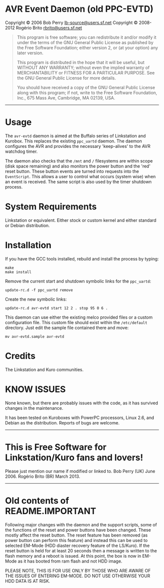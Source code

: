 # AVR Event Daemon (old PPC-EVTD)

Copyright © 2006	Bob Perry <lb-source@users.sf.net>
Copyright © 2008-2012	Rogério Brito <rbrito@users.sf.net>

> This program is free software; you can redistribute it and/or modify it
> under the terms of the GNU General Public License as published by the
> Free Software Foundation; either version 2, or (at your option) any
> later version.
>
> This program is distributed in the hope that it will be useful,
> but WITHOUT ANY WARRANTY; without even the implied warranty of
> MERCHANTABILITY or FITNESS FOR A PARTICULAR PURPOSE.  See the
> GNU General Public License for more details.
>
> You should have received a copy of the GNU General Public License
> along with this program; if not, write to the Free Software
> Foundation, Inc., 675 Mass Ave, Cambridge, MA 02139, USA.

----

# Usage

The `avr-evtd` daemon is aimed at the Buffalo series of Linkstation and
Kurobox.  This replaces the existing `ppc_uartd` daemon.  The daemon
configures the AVR and provides the necessary 'keep-alives' to the AVR
watchdog timer.

The daemon also checks that the `/mnt` and `/` filesystems are within scope
(disk space remaining) and also monitors the power button and the 'red'
reset button.  These button events are turned into requests into the
`EventScript`.  This allows a user to control what occurs (system wise) when
an event is received.  The same script is also used by the timer shutdown
process.

# System Requirements

Linkstation or equivalent.  Either stock or custom kernel and either
standard or Debian distribution.

# Installation

If you have the GCC tools installed, rebuild and install the process by
typing:

    make
    make install

Remove the current start and shutdown symbolic links for the
`ppc_uartd`:

    update-rc.d -f ppc_uartd remove

Create the new symbolic links:

    update-rc.d avr-evtd start 12 2 . stop 95 0 6 .

This daemon can use either the existing melco provided files or a custom
configuration file.  This custom file should exist within the `/etc/default`
directory.  Just edit the sample file contained there and move:

    mv avr-evtd.sample avr-evtd

# Credits

The Linkstation and Kuro communities.

# KNOW ISSUES

None known, but there are probably issues with the code, as it has survived
changes in the maintenance.

It has been tested on Kuroboxes with PowerPC processors, Linux 2.6, and
Debian as the distribution. Reports of bugs are welcome.

----

# This is Free Software for Linkstation/Kuro fans and lovers!

Please just mention our name if modified or linked to.
Bob Perry (UK)		June 2006.
Rogério Brito (BR)	March 2013.


----

# Old contents of README.IMPORTANT

Following major changes with the daemon and the support scripts, some of
the functions of the reset and power buttons have been changed.  These
mostly affect the reset button.  The reset feature has been removed (as
power button can perform this feature) and instead this can be used to
selected EM-Mode (HDD diaster recovery feature of the LS/Kuro). If the
reset button is held for at least 20 seconds then a message is written
to the flash memory and a reboot is issued.  At this point, the box is
now in EM-Mode as it has booted from ram flash and not HDD image.

PLEASE NOTE, THIS IS FOR USE ONLY BY THOSE WHO ARE AWARE OF THE ISSUES
OF ENTERING EM-MODE.  DO NOT USE OTHERWISE YOUR HDD DATA IS AT RISK.
